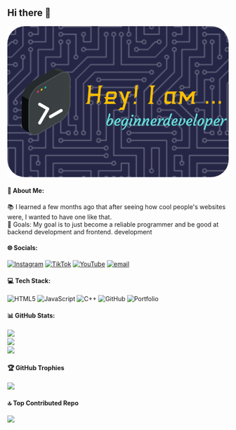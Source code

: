 ## Hi there 👋

![Header](./image/github-header-image.png)

#### 💫 About Me:
📚 I learned a few months ago that after seeing how cool people's websites were, I wanted to have one like that.<br>🎯 Goals: My goal is to just become a reliable programmer and be good at backend development and frontend. development


####  🌐 Socials:
[![Instagram](https://img.shields.io/badge/Instagram-%23E4405F.svg?logo=Instagram&logoColor=white)](https://instagram.com/arilhidayat_02) [![TikTok](https://img.shields.io/badge/TikTok-%23000000.svg?logo=TikTok&logoColor=white)](https://tiktok.com/@arilhidayat_02) [![YouTube](https://img.shields.io/badge/YouTube-%23FF0000.svg?logo=YouTube&logoColor=white)](https://youtube.com/@ArilHidayat_02) [![email](https://img.shields.io/badge/Email-D14836?logo=gmail&logoColor=white)](mailto:arilhidayat202@gmail.com)

#### 💻 Tech Stack:
![HTML5](https://img.shields.io/badge/html5-%23E34F26.svg?style=plastic&logo=html5&logoColor=white) ![JavaScript](https://img.shields.io/badge/javascript-%23323330.svg?style=plastic&logo=javascript&logoColor=%23F7DF1E) ![C++](https://img.shields.io/badge/c++-%2300599C.svg?style=plastic&logo=c%2B%2B&logoColor=white) ![GitHub](https://img.shields.io/badge/github-%23121011.svg?style=plastic&logo=github&logoColor=white) ![Portfolio](https://img.shields.io/badge/Portfolio-%23000000.svg?style=plastic&logo=firefox&logoColor=#FF7139)

#### 📊 GitHub Stats:
![](https://github-readme-stats.vercel.app/api?username=ArilCode&theme=one_dark_pro&hide_border=false&include_all_commits=false&count_private=false)<br/>
![](https://nirzak-streak-stats.vercel.app/?user=ArilCode&theme=one_dark_pro&hide_border=false)<br/>
![](https://github-readme-stats.vercel.app/api/top-langs/?username=ArilCode&theme=one_dark_pro&hide_border=false&include_all_commits=false&count_private=false&layout=compact)

#### 🏆 GitHub Trophies
![](https://github-profile-trophy.vercel.app/?username=ArilCode&theme=radical&no-frame=false&no-bg=true&margin-w=4)

#### 🔝 Top Contributed Repo
![](https://github-contributor-stats.vercel.app/api?username=ArilCode&limit=5&theme=aura&combine_all_yearly_contributions=true)

<!-- Proudly created with GPRM ( https://gprm.itsvg.in ) -->

<!--
**ArilCode/ArilCode** is a ✨ _special_ ✨ repository because its `README.md` (this file) appears on your GitHub profile.

Here are some ideas to get you started:

- 🔭 I’m currently working on ...
- 🌱 I’m currently learning ...
- 👯 I’m looking to collaborate on ...
- 🤔 I’m looking for help with ...
- 💬 Ask me about ...
- 📫 How to reach me: ...
- 😄 Pronouns: ...
- ⚡ Fun fact: ...
-->
